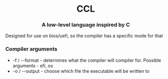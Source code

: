 <h1 align="center">CCL</h1>
<h3 align="center">A low-level language inspired by C</h3>

<p>Designed for use on bios/uefi, so the compiler has a specific mode for that</p>

<h3>Compiler arguments</h3>

<ul>
    <li>-f / --format - determines what the compiler will compiler for. Possible arguments - efi, os</li>
    <li>-o / --output - choose which file the executable will be written to</li>
</ul>